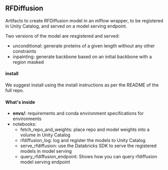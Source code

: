 ## RFDiffusion

Artifacts to create RFDiffusion model in an mlflow wrapper, to be registered in Unity Catalog, and served on a model serving endpoint.

Two versions of the model are resgistered and served:
 - unconditional: generate proteins of a given length without any other constraints
 - inpainting: generate backbone based on an initial backbone with a region masked

#### install
We suggest install using the install instructions as per the README of the full repo.

#### What's inside
 - **envs/**: requirements and conda environment specifications for environments
 - notebooks:
   - fetch_repo_and_weights: place repo and model weights into a volume in Unity Catalog
   - rfdiffusion_log: log and register the models to Unity Catalog
   - serve_rfdiffusion: use the Databricks SDK to serve the registered models in model serving
   - query_rfdiffusion_endpoint: Shows how you can query rfdiffusion model serving endpoint
